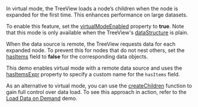 In virtual mode, the TreeView loads a node’s children when the node is expanded for the first time. This enhances performance on large datasets.

To enable this feature, set the [virtualModeEnabled](/Documentation/ApiReference/UI_Components/dxTreeView/Configuration/#virtualModeEnabled) property to **true**. Note that this mode is only available when the TreeView's [dataStructure](/Documentation/ApiReference/UI_Components/dxTreeView/Configuration/#dataStructure) is plain.

When the data source is remote, the TreeView requests data for each expanded node. To prevent this for nodes that do not nest others, set the [hasItems](/Documentation/ApiReference/UI_Components/dxTreeView/Configuration/items/#hasItems) field to **false** for the corresponding data objects.

This demo enables virtual mode with a remote data source and uses the [hasItemsExpr](/Documentation/ApiReference/UI_Components/dxTreeView/Configuration/#hasItemsExpr) property to specify a custom name for the `hasItems` field.

As an alternative to virtual mode, you can use the [createChildren](/Documentation/ApiReference/UI_Components/dxTreeView/Configuration/#createChildren) function to gain full control over data load. To see this approach in action, refer to the [Load Data on Demand](/Demos/WidgetsGallery/Demo/TreeView/LoadDataOnDemand) demo.

